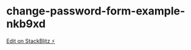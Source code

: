 # change-password-form-example-nkb9xd

[Edit on StackBlitz ⚡️](https://stackblitz.com/edit/change-password-form-example-nkb9xd)